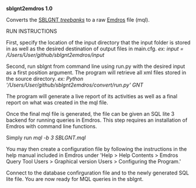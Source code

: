 **sblgnt2emdros 1.0**

Converts the [SBLGNT *treebanks*](https://github.com/biblicalhumanities/greek-new-testament/tree/master/syntax-trees/sblgnt) to a raw [Emdros](http://emdros.org) file (mql).


RUN INSTRUCTIONS

First, specify the location of the input directory that the input folder is stored in as well as the desired destination of output files in main.cfg.
*ex: input = /Users/User/github/sblgnt2emdros/input*

Second, run sblgnt from command line using run.py with the desired input as a first position argument. The program will retrieve all xml files stored in the source directory.
*ex: Python '/Users/User/github/sblgnt2emdros/convert/run.py' GNT*

The program will generate a live report of its activities as well as a final report on what was created in the mql file.

Once the final mql file is generated, the file can be given an SQL lite 3 backend for running queries in Emdros. This step requires an installation of Emdros with command line functions.

Simply run 
*mql -b 3 SBLGNT.mql*

You may then create a configuration file by following the instructions in the help manual included in Emdros under 'Help > Help Contents > Emdros Query Tool Users > Graphical version Users > Configuring the Program.'

Connect to the database confirguration file and to the newly generated SQL lite file. You are now ready for MQL queries in the sblgnt.
